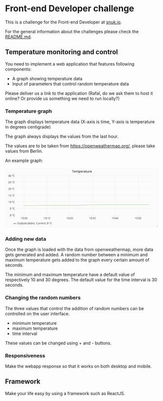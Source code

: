 # Front-end Developer challenge

This is a challenge for the Front-end Developer at [snuk.io](http://snuk.io).

For the general information about the challenges please check the [README.md](/README.md).

## Temperature monitoring and control

You need to implement a web application that features following components:
- A graph showing temperature data
- Input of parameters that control random temperature data

Please deliver us a link to the application (Rafal, do we ask them to host it online? Or provide us something we need to run locally?)

### Temperature graph

The graph displays temperature data (X-axis is time, Y-axis is temperature in degrees centigrade)

The graph always displays the values from the last hour.

The values are to be taken from https://openweathermap.org/, please take values from Berlin.

An example graph:

![Image of services](/temperature-graph.png)

### Adding new data

Once the graph is loaded with the data from openweathermap, more data gets generated and added.
A random number between a minimum and maximum temperature gets added to the graph every certain amount of seconds.

The minimum and maximum temperature have a default value of respectively 10 and 30 degrees.
The default value for the time interval is 30 seconds.

### Changing the random numbers

The three values that control the addition of random numbers can be controlled on the user interface.
- minimum temperature
- maximum temperature
- time interval

These values can be changed using + and - buttons.

### Responsiveness

Make the webapp response so that it works on both desktop and mobile.

## Framework

Make your life easy by using a framework such as ReactJS.
